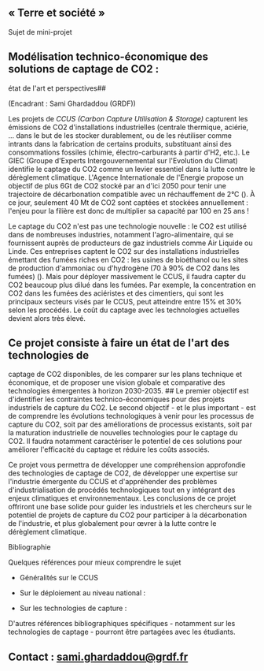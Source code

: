 ## « Terre et société »

Sujet de mini-projet

## Modélisation technico-économique des solutions de captage de CO2 :
état de l'art et perspectives## 

(Encadrant : Sami Ghardaddou (GRDF))

Les projets de *CCUS (Carbon Capture Utilisation & Storage)* capturent
les émissions de CO2 d'installations industrielles (centrale thermique,
aciérie, ... dans le but de les stocker durablement, ou de les
réutiliser comme intrants dans la fabrication de certains produits,
substituant ainsi des consommations fossiles (chimie, électro-carburants
à partir d'H2, etc.). Le GIEC (Groupe d\'Experts Intergouvernemental sur
l\'Evolution du Climat) identifie le captage du CO2 comme un levier
essentiel dans la lutte contre le dérèglement climatique. L'Agence
Internationale de l'Energie propose un objectif de plus 6Gt de CO2
stocké par an d'ici 2050 pour tenir une trajectoire de décarbonation
compatible avec un réchauffement de 2°C (). À ce jour, seulement 40 Mt
de CO2 sont captées et stockées annuellement : l'enjeu pour la filière
est donc de multiplier sa capacité par 100 en 25 ans !

Le captage du CO2 n'est pas une technologie nouvelle : le CO2 est
utilisé dans de nombreuses industries, notamment l'agro-alimentaire, qui
se fournissent auprès de producteurs de gaz industriels comme Air
Liquide ou Linde. Ces entreprises captent le CO2 sur des installations
industrielles émettant des fumées riches en CO2 : les usines de
bioéthanol ou les sites de production d'ammoniac ou d'hydrogène (70 à
90% de CO2 dans les fumées) (). Mais pour déployer massivement le CCUS,
il faudra capter du CO2 beaucoup plus dilué dans les fumées. Par
exemple, la concentration en CO2 dans les fumées des aciéristes et des
cimentiers, qui sont les principaux secteurs visés par le CCUS, peut
atteindre entre 15% et 30% selon les procédés. Le coût du captage avec
les technologies actuelles devient alors très élevé.

## Ce projet consiste à faire un état de l'art des technologies de
captage de CO2 disponibles, de les comparer sur les plans technique et
économique, et de proposer une vision globale et comparative des
technologies émergentes à horizon 2030-2035. ## Le premier objectif est
d'identifier les contraintes technico-économiques pour des projets
industriels de capture du CO2. Le second objectif - et le plus
important - est de comprendre les évolutions technologiques à venir pour
les processus de capture du CO2, soit par des améliorations de processus
existants, soit par la maturation industrielle de nouvelles technologies
pour le captage du CO2. Il faudra notamment caractériser le potentiel de
ces solutions pour améliorer l'efficacité du captage et réduire les
coûts associés.

Ce projet vous permettra de développer une compréhension approfondie des
technologies de captage de CO2, de développer une expertise sur
l'industrie émergente du CCUS et d'appréhender des problèmes
d'industrialisation de procédés technologiques tout en y intégrant des
enjeux climatiques et environnementaux. Les conclusions de ce projet
offriront une base solide pour guider les industriels et les chercheurs
sur le potentiel de projets de capture du CO2 pour participer à la
décarbonation de l'industrie, et plus globalement pour œvrer à la lutte
contre le dérèglement climatique.

Bibliographie

Quelques références pour mieux comprendre le sujet

-   Généralités sur le CCUS

<!-- -->

-   Sur le déploiement au niveau national :

-   Sur les technologies de capture :

D'autres références bibliographiques spécifiques - notamment sur les
technologies de captage - pourront être partagées avec les étudiants.

## Contact : sami.ghardaddou@grdf.fr
